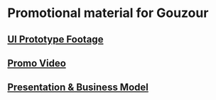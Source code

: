 # Promotional material for Gouzour
## [UI Prototype Footage](https://drive.google.com/file/d/1kIbhw2wBSUEsC0-BKjQNTgBSObeibB7i/view?usp=sharing)
## [Promo Video](https://drive.google.com/drive/folders/17fjqGrsr0GOUCOY82A-dxjKRrZppJ3T3?usp=drive_link)
## [Presentation & Business Model](https://drive.google.com/file/d/15djr7T28PoqGFQTV2NcZUGqhd95xBm4Y/view?usp=sharing)
